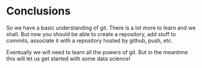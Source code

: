 # Conclusions

So we have a basic understanding of git. There is a lot more to learn
and we shall. But now you should be able to create a repository, add
stuff to commits, associate it with a repository hosted by github, push,
etc.

Eventually we will need to learn all the powers of git. But in the
meantime this will let us get started with some data science!

